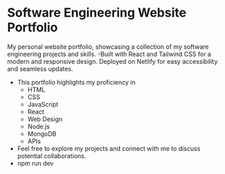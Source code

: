 # Software Engineering Website Portfolio

My personal website portfolio, showcasing a collection of my software engineering projects and skills.
-Built with React and Tailwind CSS for a modern and responsive design. Deployed on Netlify for easy accessibility and seamless updates.

- This portfolio highlights my proficiency in
  - HTML
  - CSS
  - JavaScript
  - React
  - Web Design
  - Node.js
  - MongoDB
  - APIs
- Feel free to explore my projects and connect with me to discuss potential collaborations.
- npm run dev
